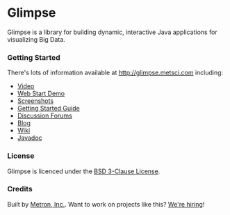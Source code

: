 # Glimpse

Glimpse is a library for building dynamic, interactive Java applications for visualizing Big Data.

### Getting Started

There's lots of information available at http://glimpse.metsci.com including:

* [Video](http://metsci.github.com/glimpse/videos.html)
* [Web Start Demo](http://metsci.github.com/glimpse/webstart.html)
* [Screenshots](http://metsci.github.com/glimpse/screenshots.html)
* [Getting Started Guide](http://metsci.github.com/glimpse/guide.html)
* [Discussion Forums](https://groups.google.com/forum/?fromgroups#!forum/metsci-glimpse)
* [Blog](http://metsci.github.com/glimpse/blog.html)
* [Wiki](https://github.com/metsci/glimpse/wiki)
* [Javadoc](http://metsci.github.com/glimpse/apidocs/1.0.x/index.html)

### License

Glimpse is licenced under the [BSD 3-Clause License](https://github.com/metsci/glimpse/blob/master/LICENSE).

### Credits

Built by [Metron, Inc.](http://www.metsci.com). Want to work on projects like this? [We're hiring](http://www.metsci.com/Default.aspx?tabid=164)!

